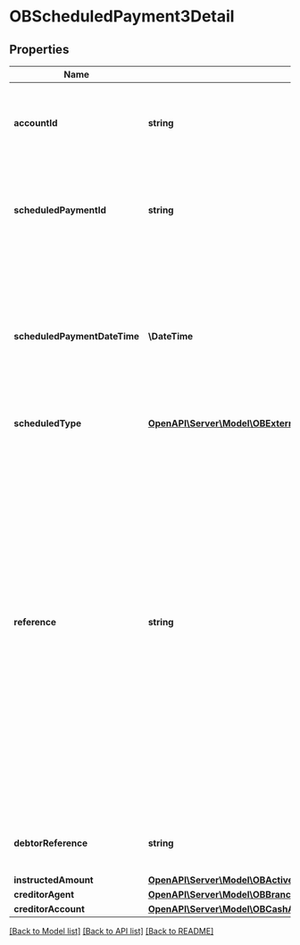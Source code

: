# OBScheduledPayment3Detail

## Properties
Name | Type | Description | Notes
------------ | ------------- | ------------- | -------------
**accountId** | **string** | A unique and immutable identifier used to identify the account resource. This identifier has no meaning to the account owner. | 
**scheduledPaymentId** | **string** | A unique and immutable identifier used to identify the scheduled payment resource. This identifier has no meaning to the account owner. | [optional] 
**scheduledPaymentDateTime** | **\DateTime** | The date on which the scheduled payment will be made.All dates in the JSON payloads are represented in ISO 8601 date-time format.  All date-time fields in responses must include the timezone. An example is below: 2017-04-05T10:43:07+00:00 | 
**scheduledType** | [**OpenAPI\Server\Model\OBExternalScheduleType1Code**](OBExternalScheduleType1Code.md) |  | 
**reference** | **string** | Unique reference, as assigned by the creditor, to unambiguously refer to the payment transaction. Usage: If available, the initiating party should provide this reference in the structured remittance information, to enable reconciliation by the creditor upon receipt of the amount of money. If the business context requires the use of a creditor reference or a payment remit identification, and only one identifier can be passed through the end-to-end chain, the creditor&#39;s reference or payment remittance identification should be quoted in the end-to-end transaction identification. | [optional] 
**debtorReference** | **string** | A reference value provided by the PSU to the PISP while setting up the scheduled payment. | [optional] 
**instructedAmount** | [**OpenAPI\Server\Model\OBActiveOrHistoricCurrencyAndAmount1**](OBActiveOrHistoricCurrencyAndAmount1.md) |  | 
**creditorAgent** | [**OpenAPI\Server\Model\OBBranchAndFinancialInstitutionIdentification51**](OBBranchAndFinancialInstitutionIdentification51.md) |  | [optional] 
**creditorAccount** | [**OpenAPI\Server\Model\OBCashAccount51**](OBCashAccount51.md) |  | 

[[Back to Model list]](../README.md#documentation-for-models) [[Back to API list]](../README.md#documentation-for-api-endpoints) [[Back to README]](../README.md)



